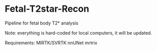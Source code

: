 # Fetal-T2star-Recon
Pipeline for fetal body T2* analysis

Note: everything is hard-coded for local computers, it will be updated. 

Requirements: 
MIRTK/SVRTK
nnUNet
mrtrix

